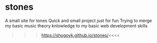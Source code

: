 # stones
A small site for tones
Quick and small project just for fun
Trying to merge my basic music theory knlowledge to my basic web development skills

>>>https://shogoyk.github.io/stones/<<<<
